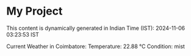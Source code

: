 # My Project

This content is dynamically generated in Indian Time (IST): 2024-11-06 03:23:53 IST


Current Weather in Coimbatore:
Temperature: 22.88 °C
Condition: mist
